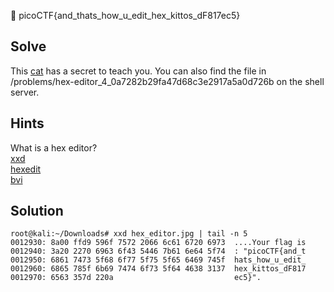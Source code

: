 :checkered_flag: picoCTF{and_thats_how_u_edit_hex_kittos_dF817ec5}

## Solve
This [cat](https://2018shell.picoctf.com/static/1b3f7771b439137d8a9e5cf07d8e3e2d/hex_editor.jpg) has a secret to teach you. You can also find the file in /problems/hex-editor_4_0a7282b29fa47d68c3e2917a5a0d726b on the shell server.

## Hints
What is a hex editor?   
[xxd](http://linuxcommand.org/man_pages/xxd1.html)  
[hexedit](http://linuxcommand.org/man_pages/hexedit1.html)  
[bvi](http://manpages.ubuntu.com/manpages/natty/man1/bvi.1.html)  

## Solution
```
root@kali:~/Downloads# xxd hex_editor.jpg | tail -n 5
0012930: 8a00 ffd9 596f 7572 2066 6c61 6720 6973  ....Your flag is
0012940: 3a20 2270 6963 6f43 5446 7b61 6e64 5f74  : "picoCTF{and_t
0012950: 6861 7473 5f68 6f77 5f75 5f65 6469 745f  hats_how_u_edit_
0012960: 6865 785f 6b69 7474 6f73 5f64 4638 3137  hex_kittos_dF817
0012970: 6563 357d 220a                           ec5}".
```
